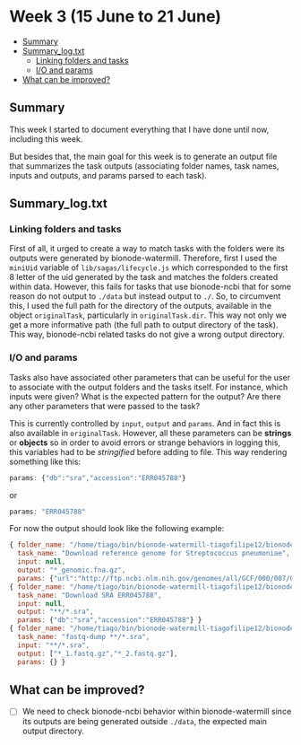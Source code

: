 # Week 3 (15 June to 21 June)

- [Summary](#summary)
- [Summary_log.txt](#summary-log-txt)
    - [Linking folders and tasks](#linking-folders-and-tasks)
    - [I/O and params](#i-o-and-params)
- [What can be improved?](#what-can-be-improved)

## Summary

This week I started to document everything that I have done until now, 
including this week.

But besides that, the main goal for this week is to generate an output file 
that summarizes the task outputs (associating folder names, task names, 
inputs and outputs, and params parsed to each task).

## Summary_log.txt

### Linking folders and tasks

First of all, it urged to create a way to match tasks with the folders were 
its outputs were generated by bionode-watermill. Therefore, first I used the 
`miniUid` variable of `lib/sagas/lifecycle.js` which corresponded to the 
first 8 letter of the uid generated by the task and matches the folders 
created within data. However, this fails for tasks that use bionode-ncbi that
 for some reason do not output to `./data` but instead output to `./`. So, to
  circumvent this, I used the full path for the directory of the outputs, 
  available in the object `originalTask`, particularly in `originalTask.dir`.
   This way not only we get a more informative path (the full path to output 
   directory of the task). This way, bionode-ncbi related tasks do not give a
    wrong output directory.
    
### I/O and params

Tasks also have associated other parameters that can be useful for the user 
to associate with the output folders and the tasks itself. For instance, 
which inputs were given? What is the expected pattern for the output? Are 
there any other parameters that were passed to the task?

This is currently controlled by `input`, `output` and `params`. And in fact 
this is also available in `originalTask`. However, all these parameters can 
be **strings** or **objects** so in order to avoid errors or strange 
behaviors in logging this, this variables had to be _stringified_ before 
adding to file. This way rendering something like this:

```javascript
params: {"db":"sra","accession":"ERR045788"}
```
or
```javascript
params: "ERR045788"
```

For now the output should look like the following example:

```javascript
{ folder_name: "/home/tiago/bin/bionode-watermill-tiagofilipe12/bionode-watermill/examples/pipelines/two-mappers/data/9fc99c0", 
  task_name: "Download reference genome for Streptococcus pneumoniae", 
  input: null, 
  output: "*_genomic.fna.gz", 
  params: {"url":"http://ftp.ncbi.nlm.nih.gov/genomes/all/GCF/000/007/045/GCF_000007045.1_ASM704v1/GCF_000007045.1_ASM704v1_genomic.fna.gz"} }
{ folder_name: "/home/tiago/bin/bionode-watermill-tiagofilipe12/bionode-watermill/examples/pipelines/two-mappers", 
  task_name: "Download SRA ERR045788", 
  input: null, 
  output: "**/*.sra", 
  params: {"db":"sra","accession":"ERR045788"} }
{ folder_name: "/home/tiago/bin/bionode-watermill-tiagofilipe12/bionode-watermill/examples/pipelines/two-mappers/data/ef7ee47", 
  task_name: "fastq-dump **/*.sra", 
  input: "**/*.sra", 
  output: ["*_1.fastq.gz","*_2.fastq.gz"], 
  params: {} }
```
    
  
## What can be improved?

- [ ] We need to check bionode-ncbi behavior within bionode-watermill since its 
outputs are being generated outside `./data`, the expected main output 
directory.
